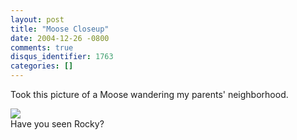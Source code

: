 ```yaml
---
layout: post
title: "Moose Closeup"
date: 2004-12-26 -0800
comments: true
disqus_identifier: 1763
categories: []
---
```

Took this picture of a Moose wandering my parents' neighborhood.

![](/images/MooseShot.jpg) \
Have you seen Rocky?

